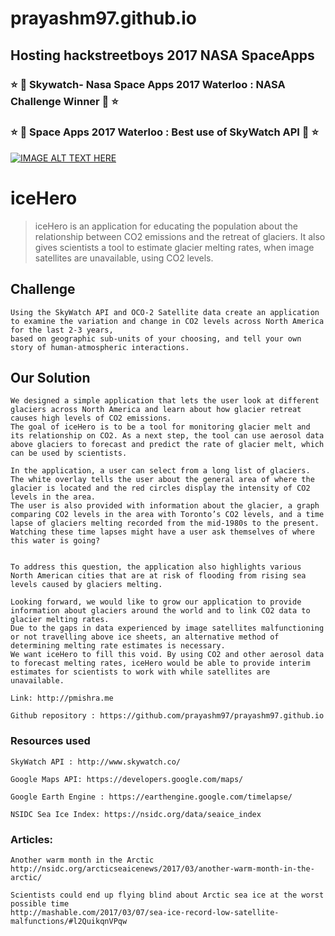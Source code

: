 # prayashm97.github.io
## Hosting hackstreetboys 2017 NASA SpaceApps

### ⭐️ 🚀 Skywatch- Nasa Space Apps 2017 Waterloo : NASA Challenge Winner 🚀 ⭐️ 
### ⭐️ 🚀 Space Apps 2017 Waterloo : Best use of SkyWatch API 🚀 ⭐️ 

[![IMAGE ALT TEXT HERE](http://img.youtube.com/vi/IBPh9Sa0lUU/0.jpg)](http://www.youtube.com/watch?v=IBPh9Sa0lUU)

# iceHero
>iceHero is an application for educating the population about the relationship between CO2 emissions and the retreat of glaciers. 
>It also gives scientists a tool to estimate glacier melting rates, when image satellites are unavailable, using CO2 levels.

## Challenge 
```
Using the SkyWatch API and OCO-2 Satellite data create an application to examine the variation and change in CO2 levels across North America for the last 2-3 years, 
based on geographic sub-units of your choosing, and tell your own story of human-atmospheric interactions.
```
## Our Solution
```
We designed a simple application that lets the user look at different glaciers across North America and learn about how glacier retreat causes high levels of CO2 emissions. 
The goal of iceHero is to be a tool for monitoring glacier melt and its relationship on CO2. As a next step, the tool can use aerosol data above glaciers to forecast and predict the rate of glacier melt, which can be used by scientists.

In the application, a user can select from a long list of glaciers. 
The white overlay tells the user about the general area of where the glacier is located and the red circles display the intensity of CO2 levels in the area. 
The user is also provided with information about the glacier, a graph comparing CO2 levels in the area with Toronto’s CO2 levels, and a time lapse of glaciers melting recorded from the mid-1980s to the present. 
Watching these time lapses might have a user ask themselves of where this water is going?


To address this question, the application also highlights various North American cities that are at risk of flooding from rising sea levels caused by glaciers melting.

Looking forward, we would like to grow our application to provide information about glaciers around the world and to link CO2 data to glacier melting rates. 
Due to the gaps in data experienced by image satellites malfunctioning or not travelling above ice sheets, an alternative method of determining melting rate estimates is necessary. 
We want iceHero to fill this void. By using CO2 and other aerosol data to forecast melting rates, iceHero would be able to provide interim estimates for scientists to work with while satellites are unavailable.

```
```
Link: http://pmishra.me

Github repository : https://github.com/prayashm97/prayashm97.github.io

```

### Resources used
```
SkyWatch API : http://www.skywatch.co/

Google Maps API: https://developers.google.com/maps/

Google Earth Engine : https://earthengine.google.com/timelapse/

NSIDC Sea Ice Index: https://nsidc.org/data/seaice_index
```

### Articles:
```
Another warm month in the Arctic http://nsidc.org/arcticseaicenews/2017/03/another-warm-month-in-the-arctic/

Scientists could end up flying blind about Arctic sea ice at the worst possible time 
http://mashable.com/2017/03/07/sea-ice-record-low-satellite-malfunctions/#l2QuikqnVPqw
```

